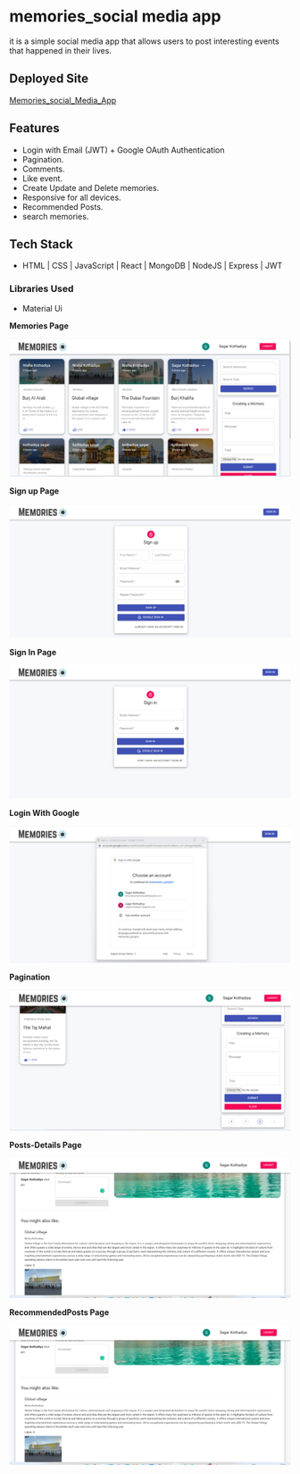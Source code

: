# memories_social media app

 it is a simple social media app that allows users to post interesting events that happened in their lives.

 ## Deployed Site

[Memories_social_Media_App](https://memories-social-mediaapp.netlify.app)

 ## Features

- Login with Email (JWT) + Google OAuth Authentication
- Pagination.
- Comments.
- Like event.
- Create Update and Delete  memories.
- Responsive for all devices.
- Recommended Posts.
- search memories.

## Tech Stack

- HTML | CSS | JavaScript | React | MongoDB | NodeJS | Express | JWT

### Libraries Used

- Material Ui

 **Memories Page**


![Memories Page](./client/src/memoriesPage_imge/homePage.png)

 **Sign up Page**


![sinup Page](./client/src/memoriesPage_imge/sinupPage.png)


 **Sign In Page**


![sign Page](./client/src/memoriesPage_imge/signpage.png)


 **Login With Google**


![Login With Google](./client/src/memoriesPage_imge/loginWith_google.png)


 **Pagination**

![Pagination](./client/src/memoriesPage_imge/pagination.png)


**Posts-Details Page**

![Recomment Page](./client/src/memoriesPage_imge/recomentedoage.png)


 **RecommendedPosts Page**

![Recomment Page](./client/src/memoriesPage_imge/recomentedoage.png)